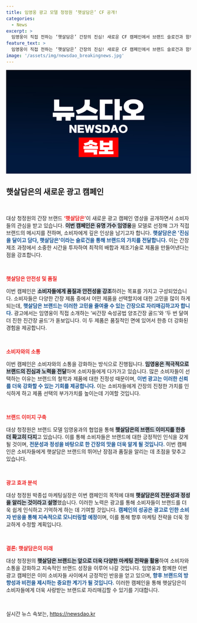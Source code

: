 ```yaml
---
title: 임영웅 광고 모델 청정원 ‘햇살담은’ CF 공개!
categories:
  - News
excerpt: >
  임영웅이 직접 전하는 ‘햇살담은’ 간장의 진심! 새로운 CF 캠페인에서 브랜드 슬로건과 함께 최적의 양조 기술을 소개하며 소비자의 마음을 사로잡는다. 클릭하고 간장의 매력을 확인해보세요!
feature_text: >
  임영웅이 직접 전하는 ‘햇살담은’ 간장의 진심! 새로운 CF 캠페인에서 브랜드 슬로건과 함께 최적의 양조 기술을 소개하며 소비자의 마음을 사로잡는다. 클릭하고 간장의 매력을 확인해보세요!
image: '/assets/img/newsdao_breakingnews.jpg'
---
```


<p><img src="/assets/img/newsdao_breakingnews.jpg" alt="flaretime 속보" /></p>

<h2 data-ke-size="size26">햇살담은의 새로운 광고 캠페인</h2>

<p data-ke-size="size16">&nbsp;</p>

<p data-ke-size="size16">대상 청정원의 간장 브랜드 <b><span style="color: #ee2323;">‘햇살담은’</span></b>이 새로운 광고 캠페인 영상을 공개하면서 소비자들의 관심을 받고 있습니다. <b><span style="background-color: #21538527;">이번 캠페인은 유명 가수 임영웅</span></b>을 모델로 선정해 그가 직접 브랜드의 메시지를 전하며, 소비자에게 깊은 인상을 남기고자 합니다. <b><span style="color: #1a5490;">햇살담은은 '진심을 달이고 담다, 햇살담은'이라는 슬로건을 통해 브랜드의 가치를 전달합니다.</span></b> 이는 간장 제조 과정에서 소중한 시간을 투자하여 최적의 배합과 제조기술로 제품을 만들어낸다는 점을 강조합니다.</p>

<p data-ke-size="size16">&nbsp;</p>

<p><b><span style="color: #ee2323;">햇살담은 안전성 및 품질</span></b></p>

<p>이번 캠페인은 <b><span style="background-color: #21538527;">소비자들에게 품질과 안전성을 강조</span></b>하려는 목표를 가지고 구성되었습니다. 소비자들은 다양한 간장 제품 중에서 어떤 제품을 선택할지에 대한 고민을 많이 하게 되는데, <b><span style="color: #1a5490;">햇살담은 브랜드는 이러한 고민을 줄여줄 수 있는 간장으로 자리매김하고자 합니다.</span></b> 광고에서는 임영웅이 직접 소개하는 ‘씨간장 숙성공법 양조간장 골드’와 ‘두 번 달여 더 진한 진간장 골드’가 돋보입니다. 이 두 제품은 품질적인 면에 있어서 한층 더 강화된 경험을 제공합니다. </p>

<p data-ke-size="size16">&nbsp;</p>

<p><b><span style="color: #ee2323;">소비자와의 소통</span></b></p>

<p>이번 캠페인은 소비자와의 소통을 강화하는 방식으로 진행됩니다. <b><span style="background-color: #21538527;">임영웅은 적극적으로 브랜드의 진심과 노력을 전달</span></b>하며 소비자들에게 다가가고 있습니다. 많은 소비자들이 선택하는 이유는 브랜드의 철학과 제품에 대한 진정성 때문이며, <b><span style="color: #1a5490;">이번 광고는 이러한 신뢰를 더욱 강화할 수 있는 기회를 제공합니다.</span></b> 이는 소비자들에게 간장의 진정한 가치를 인식하게 하고 제품 선택의 부가가치를 높이는데 기여할 것입니다. </p>

<p data-ke-size="size16">&nbsp;</p>

<p><b><span style="color: #ee2323;">브랜드 이미지 구축</span></b></p>

<p>대상 청정원은 브랜드 모델 임영웅과의 협업을 통해 <b><span style="background-color: #21538527;">햇살담은의 브랜드 이미지를 한층 더 확고히 다지</span></b>고 있습니다. 이를 통해 소비자들은 브랜드에 대한 긍정적인 인식을 갖게 될 것이며, <b><span style="color: #1a5490;">전문성과 정성을 바탕으로 한 간장의 맛을 더욱 알게 될 것입니다.</span></b> 이번 캠페인은 소비자들에게 햇살담은 브랜드의 뛰어난 장점과 품질을 알리는 데 초점을 맞추고 있습니다. </p>

<p data-ke-size="size16">&nbsp;</p>

<p><b><span style="color: #ee2323;">광고 효과 분석</span></b></p>

<p>대상 청정원 박종섭 마케팅실장은 이번 캠페인의 목적에 대해 <b><span style="background-color: #21538527;">햇살담은의 전문성과 정성을 알리는 것이라고 설명</span></b>했습니다. 이러한 노력은 광고를 통해 소비자들이 브랜드를 더욱 쉽게 인식하고 기억하게 하는 데 기여할 것입니다. <b><span style="color: #1a5490;">캠페인의 성공은 광고로 인한 소비자 반응을 통해 지속적으로 모니터링할 예정</span></b>이며, 이를 통해 향후 마케팅 전략을 더욱 정교하게 수정할 계획입니다. </p>

<p data-ke-size="size16">&nbsp;</p>

<p><b><span style="color: #ee2323;">결론: 햇살담은의 미래</span></b></p>

<p>대상 청정원의 <b><span style="background-color: #21538527;">햇살담은 브랜드는 앞으로 더욱 다양한 마케팅 전략을 활용</span></b>하여 소비자와 소통을 강화하고 지속적인 브랜드 성장을 이루어 나갈 것입니다. 임영웅과 함께한 이번 광고 캠페인은 이미 소비자들 사이에서 긍정적인 반응을 얻고 있으며, <b><span style="color: #1a5490;">향후 브랜드의 방향성과 비전을 제시하는 중요한 계기가 될 것입니다.</span></b> 이러한 캠페인을 통해 햇살담은이 소비자들에게 더욱 사랑받는 브랜드로 자리매김할 수 있기를 기대합니다. </p>

<p data-ke-size="size16">&nbsp;</p>
실시간 뉴스 속보는, <a href="https://newsdao.kr" rel="dofollow">https://newsdao.kr</a>


